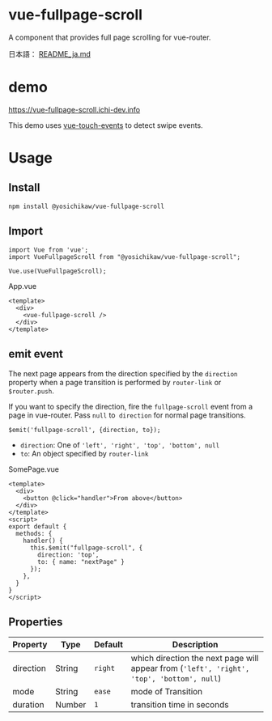 # vue-fullpage-scroll
A component that provides full page scrolling for vue-router.

日本語： [README_ja.md](./README_ja.md)

# demo
https://vue-fullpage-scroll.ichi-dev.info

This demo uses [vue-touch-events](https://www.npmjs.com/package/vue2-touch-events) to detect swipe events.

# Usage
## Install
```
npm install @yosichikaw/vue-fullpage-scroll
```

## Import
```
import Vue from 'vue';
import VueFullpageScroll from "@yosichikaw/vue-fullpage-scroll";

Vue.use(VueFullpageScroll);
```

App.vue
```
<template>
  <div>
    <vue-fullpage-scroll />
  </div>
</template>
```

## emit event

The next page appears from the direction specified by the `direction` property when a page transition is performed by `router-link` or `$router.push`.

If you want to specify the direction, fire the `fullpage-scroll` event from a page in vue-router.
Pass `null` to` direction` for normal page transitions.

```
$emit('fullpage-scroll', {direction, to});
```

- `direction`: One of `'left', 'right', 'top', 'bottom', null`
- `to`: An object specified by `router-link`

SomePage.vue
```
<template>
  <div>
    <button @click="handler">From above</button>
  </div>
</template>
<script>
export default {
  methods: {
    handler() {
      this.$emit("fullpage-scroll", { 
        direction: 'top', 
        to: { name: "nextPage" } 
      });
    },
  }
}
</script>
```

## Properties 

|Property|Type|Default|Description|
|---|---|---|---|
|direction|String|`right`| which direction the next page will appear from (`'left', 'right', 'top', 'bottom', null`) |
|mode|String|`ease`| mode of Transition |
|duration|Number|`1`| transition time in seconds |
